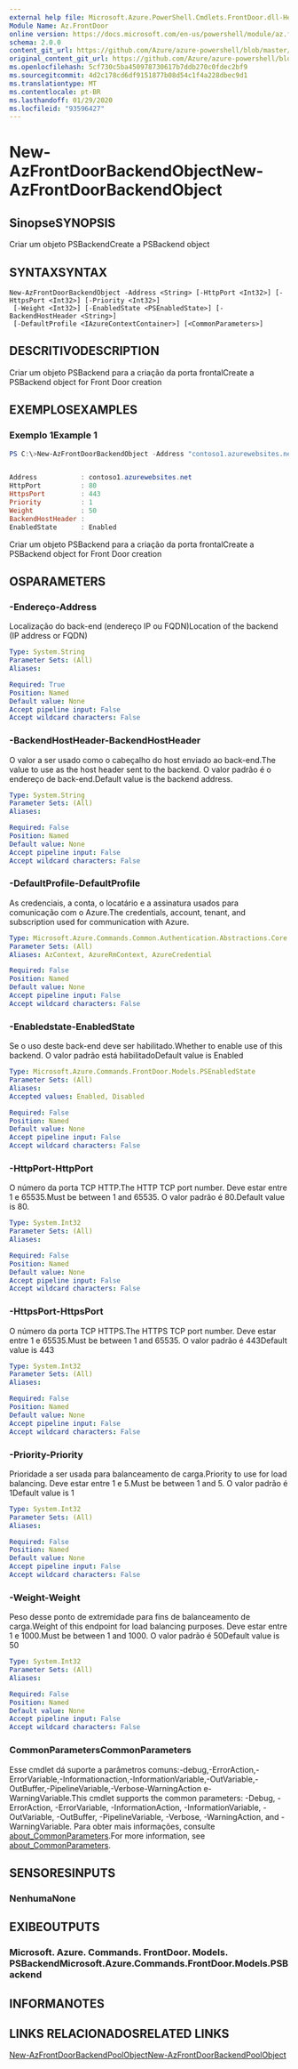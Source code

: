 ```yaml
---
external help file: Microsoft.Azure.PowerShell.Cmdlets.FrontDoor.dll-Help.xml
Module Name: Az.FrontDoor
online version: https://docs.microsoft.com/en-us/powershell/module/az.frontdoor/new-azfrontdoorbackendobject
schema: 2.0.0
content_git_url: https://github.com/Azure/azure-powershell/blob/master/src/FrontDoor/FrontDoor/help/New-AzFrontDoorBackendObject.md
original_content_git_url: https://github.com/Azure/azure-powershell/blob/master/src/FrontDoor/FrontDoor/help/New-AzFrontDoorBackendObject.md
ms.openlocfilehash: 5cf730c5ba450978730617b7ddb270c0fdec2bf9
ms.sourcegitcommit: 4d2c178cd6df9151877b08d54c1f4a228dbec9d1
ms.translationtype: MT
ms.contentlocale: pt-BR
ms.lasthandoff: 01/29/2020
ms.locfileid: "93596427"
---
```

# <span data-ttu-id="ea6f5-101">New-AzFrontDoorBackendObject</span><span class="sxs-lookup"><span data-stu-id="ea6f5-101">New-AzFrontDoorBackendObject</span></span>

## <span data-ttu-id="ea6f5-102">Sinopse</span><span class="sxs-lookup"><span data-stu-id="ea6f5-102">SYNOPSIS</span></span>
<span data-ttu-id="ea6f5-103">Criar um objeto PSBackend</span><span class="sxs-lookup"><span data-stu-id="ea6f5-103">Create a PSBackend object</span></span>

## <span data-ttu-id="ea6f5-104">SYNTAX</span><span class="sxs-lookup"><span data-stu-id="ea6f5-104">SYNTAX</span></span>

```
New-AzFrontDoorBackendObject -Address <String> [-HttpPort <Int32>] [-HttpsPort <Int32>] [-Priority <Int32>]
 [-Weight <Int32>] [-EnabledState <PSEnabledState>] [-BackendHostHeader <String>]
 [-DefaultProfile <IAzureContextContainer>] [<CommonParameters>]
```

## <span data-ttu-id="ea6f5-105">DESCRITIVO</span><span class="sxs-lookup"><span data-stu-id="ea6f5-105">DESCRIPTION</span></span>
<span data-ttu-id="ea6f5-106">Criar um objeto PSBackend para a criação da porta frontal</span><span class="sxs-lookup"><span data-stu-id="ea6f5-106">Create a PSBackend object for Front Door creation</span></span>

## <span data-ttu-id="ea6f5-107">EXEMPLOS</span><span class="sxs-lookup"><span data-stu-id="ea6f5-107">EXAMPLES</span></span>

### <span data-ttu-id="ea6f5-108">Exemplo 1</span><span class="sxs-lookup"><span data-stu-id="ea6f5-108">Example 1</span></span>
```powershell
PS C:\>New-AzFrontDoorBackendObject -Address "contoso1.azurewebsites.net"


Address           : contoso1.azurewebsites.net
HttpPort          : 80
HttpsPort         : 443
Priority          : 1
Weight            : 50
BackendHostHeader :
EnabledState      : Enabled
```

<span data-ttu-id="ea6f5-109">Criar um objeto PSBackend para a criação da porta frontal</span><span class="sxs-lookup"><span data-stu-id="ea6f5-109">Create a PSBackend object for Front Door creation</span></span>

## <span data-ttu-id="ea6f5-110">OS</span><span class="sxs-lookup"><span data-stu-id="ea6f5-110">PARAMETERS</span></span>

### <span data-ttu-id="ea6f5-111">-Endereço</span><span class="sxs-lookup"><span data-stu-id="ea6f5-111">-Address</span></span>
<span data-ttu-id="ea6f5-112">Localização do back-end (endereço IP ou FQDN)</span><span class="sxs-lookup"><span data-stu-id="ea6f5-112">Location of the backend (IP address or FQDN)</span></span>

```yaml
Type: System.String
Parameter Sets: (All)
Aliases:

Required: True
Position: Named
Default value: None
Accept pipeline input: False
Accept wildcard characters: False
```

### <span data-ttu-id="ea6f5-113">-BackendHostHeader</span><span class="sxs-lookup"><span data-stu-id="ea6f5-113">-BackendHostHeader</span></span>
<span data-ttu-id="ea6f5-114">O valor a ser usado como o cabeçalho do host enviado ao back-end.</span><span class="sxs-lookup"><span data-stu-id="ea6f5-114">The value to use as the host header sent to the backend.</span></span> <span data-ttu-id="ea6f5-115">O valor padrão é o endereço de back-end.</span><span class="sxs-lookup"><span data-stu-id="ea6f5-115">Default value is the backend address.</span></span>

```yaml
Type: System.String
Parameter Sets: (All)
Aliases:

Required: False
Position: Named
Default value: None
Accept pipeline input: False
Accept wildcard characters: False
```

### <span data-ttu-id="ea6f5-116">-DefaultProfile</span><span class="sxs-lookup"><span data-stu-id="ea6f5-116">-DefaultProfile</span></span>
<span data-ttu-id="ea6f5-117">As credenciais, a conta, o locatário e a assinatura usados para comunicação com o Azure.</span><span class="sxs-lookup"><span data-stu-id="ea6f5-117">The credentials, account, tenant, and subscription used for communication with Azure.</span></span>

```yaml
Type: Microsoft.Azure.Commands.Common.Authentication.Abstractions.Core.IAzureContextContainer
Parameter Sets: (All)
Aliases: AzContext, AzureRmContext, AzureCredential

Required: False
Position: Named
Default value: None
Accept pipeline input: False
Accept wildcard characters: False
```

### <span data-ttu-id="ea6f5-118">-Enabledstate</span><span class="sxs-lookup"><span data-stu-id="ea6f5-118">-EnabledState</span></span>
<span data-ttu-id="ea6f5-119">Se o uso deste back-end deve ser habilitado.</span><span class="sxs-lookup"><span data-stu-id="ea6f5-119">Whether to enable use of this backend.</span></span> <span data-ttu-id="ea6f5-120">O valor padrão está habilitado</span><span class="sxs-lookup"><span data-stu-id="ea6f5-120">Default value is Enabled</span></span>

```yaml
Type: Microsoft.Azure.Commands.FrontDoor.Models.PSEnabledState
Parameter Sets: (All)
Aliases:
Accepted values: Enabled, Disabled

Required: False
Position: Named
Default value: None
Accept pipeline input: False
Accept wildcard characters: False
```

### <span data-ttu-id="ea6f5-121">-HttpPort</span><span class="sxs-lookup"><span data-stu-id="ea6f5-121">-HttpPort</span></span>
<span data-ttu-id="ea6f5-122">O número da porta TCP HTTP.</span><span class="sxs-lookup"><span data-stu-id="ea6f5-122">The HTTP TCP port number.</span></span>
<span data-ttu-id="ea6f5-123">Deve estar entre 1 e 65535.</span><span class="sxs-lookup"><span data-stu-id="ea6f5-123">Must be between 1 and 65535.</span></span>
<span data-ttu-id="ea6f5-124">O valor padrão é 80.</span><span class="sxs-lookup"><span data-stu-id="ea6f5-124">Default value is 80.</span></span>

```yaml
Type: System.Int32
Parameter Sets: (All)
Aliases:

Required: False
Position: Named
Default value: None
Accept pipeline input: False
Accept wildcard characters: False
```

### <span data-ttu-id="ea6f5-125">-HttpsPort</span><span class="sxs-lookup"><span data-stu-id="ea6f5-125">-HttpsPort</span></span>
<span data-ttu-id="ea6f5-126">O número da porta TCP HTTPS.</span><span class="sxs-lookup"><span data-stu-id="ea6f5-126">The HTTPS TCP port number.</span></span>
<span data-ttu-id="ea6f5-127">Deve estar entre 1 e 65535.</span><span class="sxs-lookup"><span data-stu-id="ea6f5-127">Must be between 1 and 65535.</span></span>
<span data-ttu-id="ea6f5-128">O valor padrão é 443</span><span class="sxs-lookup"><span data-stu-id="ea6f5-128">Default value is 443</span></span>

```yaml
Type: System.Int32
Parameter Sets: (All)
Aliases:

Required: False
Position: Named
Default value: None
Accept pipeline input: False
Accept wildcard characters: False
```

### <span data-ttu-id="ea6f5-129">-Priority</span><span class="sxs-lookup"><span data-stu-id="ea6f5-129">-Priority</span></span>
<span data-ttu-id="ea6f5-130">Prioridade a ser usada para balanceamento de carga.</span><span class="sxs-lookup"><span data-stu-id="ea6f5-130">Priority to use for load balancing.</span></span>
<span data-ttu-id="ea6f5-131">Deve estar entre 1 e 5.</span><span class="sxs-lookup"><span data-stu-id="ea6f5-131">Must be between 1 and 5.</span></span>
<span data-ttu-id="ea6f5-132">O valor padrão é 1</span><span class="sxs-lookup"><span data-stu-id="ea6f5-132">Default value is 1</span></span>

```yaml
Type: System.Int32
Parameter Sets: (All)
Aliases:

Required: False
Position: Named
Default value: None
Accept pipeline input: False
Accept wildcard characters: False
```

### <span data-ttu-id="ea6f5-133">-Weight</span><span class="sxs-lookup"><span data-stu-id="ea6f5-133">-Weight</span></span>
<span data-ttu-id="ea6f5-134">Peso desse ponto de extremidade para fins de balanceamento de carga.</span><span class="sxs-lookup"><span data-stu-id="ea6f5-134">Weight of this endpoint for load balancing purposes.</span></span>
<span data-ttu-id="ea6f5-135">Deve estar entre 1 e 1000.</span><span class="sxs-lookup"><span data-stu-id="ea6f5-135">Must be between 1 and 1000.</span></span>
<span data-ttu-id="ea6f5-136">O valor padrão é 50</span><span class="sxs-lookup"><span data-stu-id="ea6f5-136">Default value is 50</span></span>

```yaml
Type: System.Int32
Parameter Sets: (All)
Aliases:

Required: False
Position: Named
Default value: None
Accept pipeline input: False
Accept wildcard characters: False
```

### <span data-ttu-id="ea6f5-137">CommonParameters</span><span class="sxs-lookup"><span data-stu-id="ea6f5-137">CommonParameters</span></span>
<span data-ttu-id="ea6f5-138">Esse cmdlet dá suporte a parâmetros comuns:-debug,-ErrorAction,-ErrorVariable,-Informationaction,-InformationVariable,-OutVariable,-OutBuffer,-PipelineVariable,-Verbose-WarningAction e-WarningVariable.</span><span class="sxs-lookup"><span data-stu-id="ea6f5-138">This cmdlet supports the common parameters: -Debug, -ErrorAction, -ErrorVariable, -InformationAction, -InformationVariable, -OutVariable, -OutBuffer, -PipelineVariable, -Verbose, -WarningAction, and -WarningVariable.</span></span> <span data-ttu-id="ea6f5-139">Para obter mais informações, consulte [about_CommonParameters](https://go.microsoft.com/fwlink/?LinkID=113216).</span><span class="sxs-lookup"><span data-stu-id="ea6f5-139">For more information, see [about_CommonParameters](https://go.microsoft.com/fwlink/?LinkID=113216).</span></span>

## <span data-ttu-id="ea6f5-140">SENSORES</span><span class="sxs-lookup"><span data-stu-id="ea6f5-140">INPUTS</span></span>

### <span data-ttu-id="ea6f5-141">Nenhuma</span><span class="sxs-lookup"><span data-stu-id="ea6f5-141">None</span></span>

## <span data-ttu-id="ea6f5-142">EXIBE</span><span class="sxs-lookup"><span data-stu-id="ea6f5-142">OUTPUTS</span></span>

### <span data-ttu-id="ea6f5-143">Microsoft. Azure. Commands. FrontDoor. Models. PSBackend</span><span class="sxs-lookup"><span data-stu-id="ea6f5-143">Microsoft.Azure.Commands.FrontDoor.Models.PSBackend</span></span>

## <span data-ttu-id="ea6f5-144">INFORMA</span><span class="sxs-lookup"><span data-stu-id="ea6f5-144">NOTES</span></span>

## <span data-ttu-id="ea6f5-145">LINKS RELACIONADOS</span><span class="sxs-lookup"><span data-stu-id="ea6f5-145">RELATED LINKS</span></span>

[<span data-ttu-id="ea6f5-146">New-AzFrontDoorBackendPoolObject</span><span class="sxs-lookup"><span data-stu-id="ea6f5-146">New-AzFrontDoorBackendPoolObject</span></span>](./New-AzFrontDoorBackendPoolObject.md)

